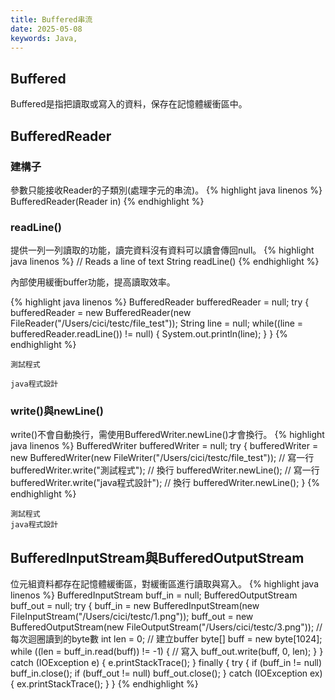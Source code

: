 ```yaml
---
title: Buffered串流
date: 2025-05-08
keywords: Java, 
---
```

## Buffered
Buffered是指把讀取或寫入的資料，保存在記憶體緩衝區中。

## BufferedReader
### 建構子
參數只能接收Reader的子類別(處理字元的串流)。
{% highlight java linenos %}
BufferedReader(Reader in)
{% endhighlight %}

### readLine()
提供一列一列讀取的功能，讀完資料沒有資料可以讀會傳回null。
{% highlight java linenos %}
// Reads a line of text
String readLine()
{% endhighlight %}

內部使用緩衝buffer功能，提高讀取效率。

{% highlight java linenos %}
  BufferedReader bufferedReader = null;
  try {
    bufferedReader = new BufferedReader(new FileReader("/Users/cici/testc/file_test"));
    String line = null;
    while((line = bufferedReader.readLine()) != null) {
      System.out.println(line);
    }
  }
{% endhighlight %}
```
測試程式

java程式設計
```
### write()與newLine()
write()不會自動換行，需使用BufferedWriter.newLine()才會換行。
{% highlight java linenos %}
  BufferedWriter bufferedWriter = null;
  try {
    bufferedWriter = new BufferedWriter(new FileWriter("/Users/cici/testc/file_test"));
    // 寫一行
    bufferedWriter.write("測試程式");
    // 換行
    bufferedWriter.newLine();
    // 寫一行
    bufferedWriter.write("java程式設計");
    // 換行
    bufferedWriter.newLine();
  }
{% endhighlight %}
```
測試程式
java程式設計
```

## BufferedInputStream與BufferedOutputStream
位元組資料都存在記憶體緩衝區，對緩衝區進行讀取與寫入。
{% highlight java linenos %}
  BufferedInputStream buff_in = null;
  BufferedOutputStream buff_out = null;
  try {
    buff_in = new BufferedInputStream(new FileInputStream("/Users/cici/testc/1.png"));
    buff_out = new BufferedOutputStream(new FileOutputStream("/Users/cici/testc/3.png"));
    // 每次迴圈讀到的byte數
    int len = 0;
    // 建立buffer
    byte[] buff = new byte[1024];
    while ((len = buff_in.read(buff)) != -1) {
      // 寫入
      buff_out.write(buff, 0, len);
    }
  } catch (IOException e) {
    e.printStackTrace();
  } finally {
    try {
      if (buff_in != null)
        buff_in.close();
      if (buff_out != null)
        buff_out.close();
    } catch (IOException ex) {
      ex.printStackTrace();
    }
  }
{% endhighlight %}
